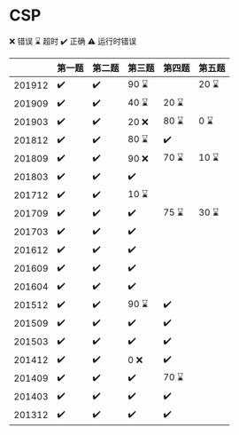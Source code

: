 # CSP

:x: 错误    :hourglass: 超时   :heavy_check_mark: 正确 :warning: 运行时错误

|        | 第一题 | 第二题 | 第三题    | 第四题    | 第五题   |
| ------ | ------ | ------ | --------- | --------- | -------- |
| 201912 | :heavy_check_mark:    | :heavy_check_mark:    | 90 :hourglass: |           | 20 :hourglass: |
| 201909 | :heavy_check_mark:    | :heavy_check_mark:    | 40 :hourglass: | 20 :hourglass: |          |
| 201903 | :heavy_check_mark:    | :heavy_check_mark:    | 20 :x: | 80 :hourglass: | 0 :hourglass: |
| 201812 | :heavy_check_mark:    | :heavy_check_mark:    | 80 :hourglass: | :heavy_check_mark: |          |
| 201809 | :heavy_check_mark:    | :heavy_check_mark:    | 90 :x: | 70 :hourglass: | 10 :hourglass: |
| 201803 | :heavy_check_mark:    | :heavy_check_mark:    | :heavy_check_mark:       |           |          |
| 201712 | :heavy_check_mark:    | :heavy_check_mark:    | 10 :hourglass: |           |          |
| 201709 | :heavy_check_mark:    | :heavy_check_mark:    | :heavy_check_mark:       | 75 :hourglass: | 30 :hourglass: |
| 201703 | :heavy_check_mark:    | :heavy_check_mark:    | :heavy_check_mark:       |           |          |
| 201612 | :heavy_check_mark:    | :heavy_check_mark:    | :heavy_check_mark:       |           |          |
| 201609 | :heavy_check_mark:    | :heavy_check_mark:    | :heavy_check_mark:       |           |          |
| 201604 | :heavy_check_mark:    | :heavy_check_mark:    | :heavy_check_mark:       |           |          |
| 201512 | :heavy_check_mark:    | :heavy_check_mark:    | 90 :hourglass: | :heavy_check_mark: |          |
| 201509 | :heavy_check_mark:    | :heavy_check_mark:    | :heavy_check_mark:       | :heavy_check_mark: |          |
| 201503 | :heavy_check_mark:    | :heavy_check_mark:    | :heavy_check_mark:       | :heavy_check_mark: |          |
| 201412 | :heavy_check_mark:    | :heavy_check_mark:    | 0 :x: | :heavy_check_mark: |          |
| 201409 | :heavy_check_mark:    | :heavy_check_mark:    | :heavy_check_mark:       | 70 :hourglass: |          |
| 201403 | :heavy_check_mark:    | :heavy_check_mark:    | :heavy_check_mark:       | :heavy_check_mark: |          |
| 201312 | :heavy_check_mark:    | :heavy_check_mark:    | :heavy_check_mark:       | :heavy_check_mark: |          |



